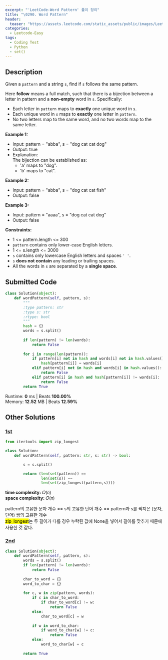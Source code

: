 ```yaml
---
excerpt: "'LeetCode-Word Pattern' 풀이 정리"
title: "\0290. Word Pattern"
header:
  teaser: "https://assets.leetcode.com/static_assets/public/images/LeetCode_Sharing.png"
categories:
  - Leetcode-Easy
tags:
  - Coding Test
  - Python
  - set()
---
```


## <i class="fa-solid fa-file-lines"></i> Description

Given a `pattern` and a string `s`, find if `s` follows the same pattern.

Here **follow** means a full match, such that there is a bijection between a letter in pattern and a **non-empty** word in `s`. Specifically:

- Each letter in `pattern` maps to **exactly** one unique word in `s`.
- Each unique word in `s` maps to **exactly** one letter in `pattern`.
- No two letters map to the same word, and no two words map to the same letter.

**Example 1:**

- Input: pattern = "abba", s = "dog cat cat dog"
- Output: true
- Explanation:   
The bijection can be established as:    
   - 'a' maps to "dog".
   - 'b' maps to "cat".

**Example 2:**

- Input: pattern = "abba", s = "dog cat cat fish"
- Output: false

**Example 3:**

- Input: pattern = "aaaa", s = "dog cat cat dog"
- Output: false

**Constraints:**

- 1 <= pattern.length <= 300
- `pattern` contains only lower-case English letters.
- 1 <= s.length <= 3000
- `s` contains only lowercase English letters and spaces `' '`.
- `s` **does not contain** any leading or trailing spaces.
- All the words in `s` are separated by a **single space**.

## <i class="fa-solid fa-cloud-arrow-up"></i> Submitted Code

```python
class Solution(object):
    def wordPattern(self, pattern, s):
        """
        :type pattern: str
        :type s: str
        :rtype: bool
        """
        hash = {}
        words = s.split()
        
        if len(pattern) != len(words):
            return False
        
        for i in range(len(pattern)):
            if pattern[i] not in hash and words[i] not in hash.values():
                hash[pattern[i]] = words[i]
            elif pattern[i] not in hash and words[i] in hash.values():
                return False
            elif pattern[i] in hash and hash[pattern[i]] != words[i]:
                return False
        return True
```
<i class="fa-solid fa-clock"></i> Runtime: **0** ms \| Beats **100.00%**    
<i class="fa-solid fa-memory"></i> Memory: **12.52** MB \| Beats **12.59%**


## <i class="fa-solid fa-flask"></i> Other Solutions

### <a href="https://leetcode.com/problems/word-pattern/solutions/2977027/python-3-2-lines-w-explanation-ts-95-99-4nhyi/" target="_blank">1st</a>

```python
from itertools import zip_longest

class Solution:
    def wordPattern(self, pattern: str, s: str) -> bool:

        s = s.split()

        return (len(set(pattern)) ==
                len(set(s)) ==
                len(set(zip_longest(pattern,s))))
```
<i class="fa-solid fa-clock"></i> **time complexity:** 𝑂(𝑛)    
<i class="fa-solid fa-memory"></i> **space complexity:** 𝑂(𝑛)      

pattern의 고유한 문자 개수 == s의 고유한 단어 개수 == pattern과 s를 짝지은 (문자, 단어) 쌍의 고유한 개수  
<mark>zip_longest</mark>는 두 길이가 다를 경우 누락된 값에 None을 넣어서 길이를 맞추기 때문에 사용한 것 같다.

### <a href="" target="_blank">2nd</a>

```python
class Solution(object):
    def wordPattern(self, pattern, s):
        words = s.split()
        if len(pattern) != len(words):
            return False
        
        char_to_word = {}
        word_to_char = {}
        
        for c, w in zip(pattern, words):
            if c in char_to_word:
                if char_to_word[c] != w:
                    return False
            else:
                char_to_word[c] = w
            
            if w in word_to_char:
                if word_to_char[w] != c:
                    return False
            else:
                word_to_char[w] = c
        
        return True
```